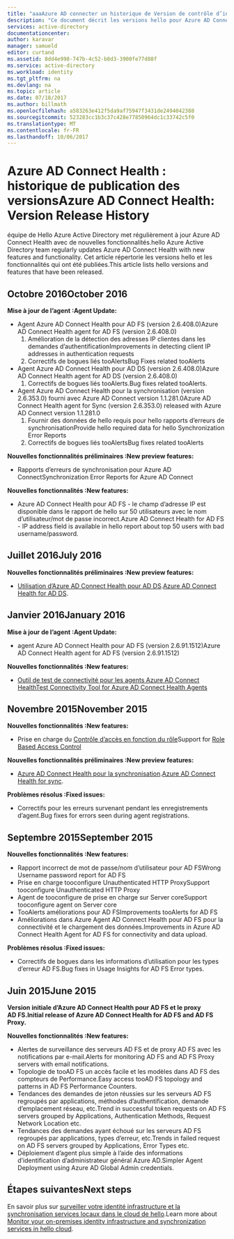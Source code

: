```yaml
---
title: "aaaAzure AD connecter un historique de Version de contrôle d’intégrité"
description: "Ce document décrit les versions hello pour Azure AD Connect Health et ce qui a été inclus dans ces versions."
services: active-directory
documentationcenter: 
author: karavar
manager: samueld
editor: curtand
ms.assetid: 8dd4e998-747b-4c52-b8d3-3900fe77d88f
ms.service: active-directory
ms.workload: identity
ms.tgt_pltfrm: na
ms.devlang: na
ms.topic: article
ms.date: 07/18/2017
ms.author: billmath
ms.openlocfilehash: a583263e412f5da9af75947f3431de2494042388
ms.sourcegitcommit: 523283cc1b3c37c428e77850964dc1c33742c5f0
ms.translationtype: MT
ms.contentlocale: fr-FR
ms.lasthandoff: 10/06/2017
---
```

# <a name="azure-ad-connect-health-version-release-history"></a><span data-ttu-id="f89a3-103">Azure AD Connect Health : historique de publication des versions</span><span class="sxs-lookup"><span data-stu-id="f89a3-103">Azure AD Connect Health: Version Release History</span></span>
<span data-ttu-id="f89a3-104">équipe de Hello Azure Active Directory met régulièrement à jour Azure AD Connect Health avec de nouvelles fonctionnalités.</span><span class="sxs-lookup"><span data-stu-id="f89a3-104">hello Azure Active Directory team regularly updates Azure AD Connect Health with new features and functionality.</span></span> <span data-ttu-id="f89a3-105">Cet article répertorie les versions hello et les fonctionnalités qui ont été publiées.</span><span class="sxs-lookup"><span data-stu-id="f89a3-105">This article lists hello versions and features that have been released.</span></span>

## <a name="october-2016"></a><span data-ttu-id="f89a3-106">Octobre 2016</span><span class="sxs-lookup"><span data-stu-id="f89a3-106">October 2016</span></span>
<span data-ttu-id="f89a3-107">**Mise à jour de l’agent :**</span><span class="sxs-lookup"><span data-stu-id="f89a3-107">**Agent Update:**</span></span>

* <span data-ttu-id="f89a3-108">Agent Azure AD Connect Health pour AD FS \(version 2.6.408.0\)</span><span class="sxs-lookup"><span data-stu-id="f89a3-108">Azure AD Connect Health agent for AD FS \(version 2.6.408.0\)</span></span>
  1. <span data-ttu-id="f89a3-109">Amélioration de la détection des adresses IP clientes dans les demandes d’authentification</span><span class="sxs-lookup"><span data-stu-id="f89a3-109">Improvements in detecting client IP addresses in authentication requests</span></span>
  2. <span data-ttu-id="f89a3-110">Correctifs de bogues liés tooAlerts</span><span class="sxs-lookup"><span data-stu-id="f89a3-110">Bug Fixes related tooAlerts</span></span>
* <span data-ttu-id="f89a3-111">Agent Azure AD Connect Health pour AD DS (version 2.6.408.0)</span><span class="sxs-lookup"><span data-stu-id="f89a3-111">Azure AD Connect Health agent for AD DS (version 2.6.408.0)</span></span>
  1. <span data-ttu-id="f89a3-112">Correctifs de bogues liés tooAlerts.</span><span class="sxs-lookup"><span data-stu-id="f89a3-112">Bug fixes related tooAlerts.</span></span>
* <span data-ttu-id="f89a3-113">Agent Azure AD Connect Health pour la synchronisation (version 2.6.353.0) fourni avec Azure AD Connect version 1.1.281.0</span><span class="sxs-lookup"><span data-stu-id="f89a3-113">Azure AD Connect Health agent for Sync (version 2.6.353.0) released with Azure AD Connect version 1.1.281.0</span></span>
  1. <span data-ttu-id="f89a3-114">Fournir des données de hello requis pour hello rapports d’erreurs de synchronisation</span><span class="sxs-lookup"><span data-stu-id="f89a3-114">Provide hello required data for hello Synchronization Error Reports</span></span>
  2. <span data-ttu-id="f89a3-115">Correctifs de bogues liés tooAlerts</span><span class="sxs-lookup"><span data-stu-id="f89a3-115">Bug fixes related tooAlerts</span></span>

<span data-ttu-id="f89a3-116">**Nouvelles fonctionnalités préliminaires :**</span><span class="sxs-lookup"><span data-stu-id="f89a3-116">**New preview features:**</span></span>

* <span data-ttu-id="f89a3-117">Rapports d’erreurs de synchronisation pour Azure AD Connect</span><span class="sxs-lookup"><span data-stu-id="f89a3-117">Synchronization Error Reports for Azure AD Connect</span></span>

<span data-ttu-id="f89a3-118">**Nouvelles fonctionnalités :**</span><span class="sxs-lookup"><span data-stu-id="f89a3-118">**New features:**</span></span>

* <span data-ttu-id="f89a3-119">Azure AD Connect Health pour AD FS - le champ d’adresse IP est disponible dans le rapport de hello sur 50 utilisateurs avec le nom d’utilisateur/mot de passe incorrect.</span><span class="sxs-lookup"><span data-stu-id="f89a3-119">Azure AD Connect Health for AD FS - IP address field is available in hello report about top 50 users with bad username/password.</span></span>

## <a name="july-2016"></a><span data-ttu-id="f89a3-120">Juillet 2016</span><span class="sxs-lookup"><span data-stu-id="f89a3-120">July 2016</span></span>
<span data-ttu-id="f89a3-121">**Nouvelles fonctionnalités préliminaires :**</span><span class="sxs-lookup"><span data-stu-id="f89a3-121">**New preview features:**</span></span>

* <span data-ttu-id="f89a3-122">[Utilisation d’Azure AD Connect Health pour AD DS](active-directory-aadconnect-health-adds.md).</span><span class="sxs-lookup"><span data-stu-id="f89a3-122">[Azure AD Connect Health for AD DS](active-directory-aadconnect-health-adds.md).</span></span>

## <a name="january-2016"></a><span data-ttu-id="f89a3-123">Janvier 2016</span><span class="sxs-lookup"><span data-stu-id="f89a3-123">January 2016</span></span>
<span data-ttu-id="f89a3-124">**Mise à jour de l’agent :**</span><span class="sxs-lookup"><span data-stu-id="f89a3-124">**Agent Update:**</span></span>

* <span data-ttu-id="f89a3-125">agent Azure AD Connect Health pour AD FS (version 2.6.91.1512)</span><span class="sxs-lookup"><span data-stu-id="f89a3-125">Azure AD Connect Health agent for AD FS (version 2.6.91.1512)</span></span>

<span data-ttu-id="f89a3-126">**Nouvelles fonctionnalités :**</span><span class="sxs-lookup"><span data-stu-id="f89a3-126">**New features:**</span></span>

* [<span data-ttu-id="f89a3-127">Outil de test de connectivité pour les agents Azure AD Connect Health</span><span class="sxs-lookup"><span data-stu-id="f89a3-127">Test Connectivity Tool for Azure AD Connect Health Agents</span></span>](active-directory-aadconnect-health-agent-install.md#test-connectivity-to-azure-ad-connect-health-service)

## <a name="november-2015"></a><span data-ttu-id="f89a3-128">Novembre 2015</span><span class="sxs-lookup"><span data-stu-id="f89a3-128">November 2015</span></span>
<span data-ttu-id="f89a3-129">**Nouvelles fonctionnalités :**</span><span class="sxs-lookup"><span data-stu-id="f89a3-129">**New features:**</span></span>

* <span data-ttu-id="f89a3-130">Prise en charge du [Contrôle d’accès en fonction du rôle](active-directory-aadconnect-health-operations.md#manage-access-with-role-based-access-control)</span><span class="sxs-lookup"><span data-stu-id="f89a3-130">Support for [Role Based Access Control](active-directory-aadconnect-health-operations.md#manage-access-with-role-based-access-control)</span></span>

<span data-ttu-id="f89a3-131">**Nouvelles fonctionnalités préliminaires :**</span><span class="sxs-lookup"><span data-stu-id="f89a3-131">**New preview features:**</span></span>

* <span data-ttu-id="f89a3-132">[Azure AD Connect Health pour la synchronisation](active-directory-aadconnect-health-sync.md).</span><span class="sxs-lookup"><span data-stu-id="f89a3-132">[Azure AD Connect Health for sync](active-directory-aadconnect-health-sync.md).</span></span>

<span data-ttu-id="f89a3-133">**Problèmes résolus :**</span><span class="sxs-lookup"><span data-stu-id="f89a3-133">**Fixed issues:**</span></span>

* <span data-ttu-id="f89a3-134">Correctifs pour les erreurs survenant pendant les enregistrements d’agent.</span><span class="sxs-lookup"><span data-stu-id="f89a3-134">Bug fixes for errors seen during agent registrations.</span></span>

## <a name="september-2015"></a><span data-ttu-id="f89a3-135">Septembre 2015</span><span class="sxs-lookup"><span data-stu-id="f89a3-135">September 2015</span></span>
<span data-ttu-id="f89a3-136">**Nouvelles fonctionnalités :**</span><span class="sxs-lookup"><span data-stu-id="f89a3-136">**New features:**</span></span>

* <span data-ttu-id="f89a3-137">Rapport incorrect de mot de passe/nom d’utilisateur pour AD FS</span><span class="sxs-lookup"><span data-stu-id="f89a3-137">Wrong Username password report for AD FS</span></span>
* <span data-ttu-id="f89a3-138">Prise en charge tooconfigure Unauthenticated HTTP Proxy</span><span class="sxs-lookup"><span data-stu-id="f89a3-138">Support tooconfigure Unauthenticated HTTP Proxy</span></span>
* <span data-ttu-id="f89a3-139">Agent de tooconfigure de prise en charge sur Server core</span><span class="sxs-lookup"><span data-stu-id="f89a3-139">Support tooconfigure agent on Server core</span></span>
* <span data-ttu-id="f89a3-140">TooAlerts améliorations pour AD FS</span><span class="sxs-lookup"><span data-stu-id="f89a3-140">Improvements tooAlerts for AD FS</span></span>
* <span data-ttu-id="f89a3-141">Améliorations dans Azure Agent AD Connect Health pour AD FS pour la connectivité et le chargement des données.</span><span class="sxs-lookup"><span data-stu-id="f89a3-141">Improvements in Azure AD Connect Health Agent for AD FS for connectivity and data upload.</span></span>

<span data-ttu-id="f89a3-142">**Problèmes résolus :**</span><span class="sxs-lookup"><span data-stu-id="f89a3-142">**Fixed issues:**</span></span>

* <span data-ttu-id="f89a3-143">Correctifs de bogues dans les informations d’utilisation pour les types d’erreur AD FS.</span><span class="sxs-lookup"><span data-stu-id="f89a3-143">Bug fixes in Usage Insights for AD FS Error types.</span></span>

## <a name="june-2015"></a><span data-ttu-id="f89a3-144">Juin 2015</span><span class="sxs-lookup"><span data-stu-id="f89a3-144">June 2015</span></span>
<span data-ttu-id="f89a3-145">**Version initiale d’Azure AD Connect Health pour AD FS et le proxy AD FS.**</span><span class="sxs-lookup"><span data-stu-id="f89a3-145">**Initial release of Azure AD Connect Health for AD FS and AD FS Proxy.**</span></span>

<span data-ttu-id="f89a3-146">**Nouvelles fonctionnalités :**</span><span class="sxs-lookup"><span data-stu-id="f89a3-146">**New features:**</span></span>

* <span data-ttu-id="f89a3-147">Alertes de surveillance des serveurs AD FS et de proxy AD FS avec les notifications par e-mail.</span><span class="sxs-lookup"><span data-stu-id="f89a3-147">Alerts for monitoring AD FS and AD FS Proxy servers with email notifications.</span></span>
* <span data-ttu-id="f89a3-148">Topologie de tooAD FS un accès facile et les modèles dans AD FS des compteurs de Performance.</span><span class="sxs-lookup"><span data-stu-id="f89a3-148">Easy access tooAD FS topology and patterns in AD FS Performance Counters.</span></span>
* <span data-ttu-id="f89a3-149">Tendances des demandes de jeton réussies sur les serveurs AD FS regroupés par applications, méthodes d’authentification, demande d’emplacement réseau, etc.</span><span class="sxs-lookup"><span data-stu-id="f89a3-149">Trend in successful token requests on AD FS servers grouped by Applications, Authentication Methods, Request Network Location etc.</span></span>
* <span data-ttu-id="f89a3-150">Tendances des demandes ayant échoué sur les serveurs AD FS regroupés par applications, types d’erreur, etc.</span><span class="sxs-lookup"><span data-stu-id="f89a3-150">Trends in failed request on AD FS servers grouped by Applications, Error Types etc.</span></span>
* <span data-ttu-id="f89a3-151">Déploiement d’agent plus simple à l’aide des informations d’identification d’administrateur général Azure AD.</span><span class="sxs-lookup"><span data-stu-id="f89a3-151">Simpler Agent Deployment using Azure AD Global Admin credentials.</span></span>  

## <a name="next-steps"></a><span data-ttu-id="f89a3-152">Étapes suivantes</span><span class="sxs-lookup"><span data-stu-id="f89a3-152">Next steps</span></span>
<span data-ttu-id="f89a3-153">En savoir plus sur [surveiller votre identité infrastructure et la synchronisation services locaux dans le cloud de hello](active-directory-aadconnect-health.md).</span><span class="sxs-lookup"><span data-stu-id="f89a3-153">Learn more about [Monitor your on-premises identity infrastructure and synchronization services in hello cloud](active-directory-aadconnect-health.md).</span></span>

